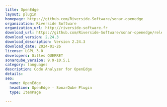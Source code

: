 ```yaml
---
title: OpenEdge
layout: plugin
homepage: https://github.com/Riverside-Software/sonar-openedge
organization: Riverside Software
organization_url: http://riverside-software.fr
download_url: https://github.com/Riverside-Software/sonar-openedge/releases/download/V2.24.1/sonar-openedge-plugin-2.24.3.jar
download_version: 2.24.3
download_description: Version 2.24.3
download_date: 2024-01-26
license: LGPL 3.0
developers: Gilles QUERRET
sonarqube_version: 9.9-10.5.1
category: languages
description: Code Analyzer for OpenEdge
details: 
seo:
  name: OpenEdge
  headline: OpenEdge - SonarQube Plugin
  type: ItemPage

---
```

